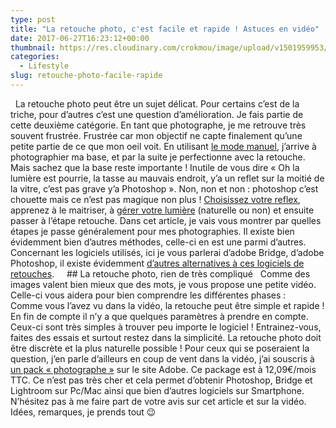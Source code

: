 ```yaml
---
type: post
title: "La retouche photo, c'est facile et rapide ! Astuces en vidéo"
date: 2017-06-27T16:23:12+00:00
thumbnail: https://res.cloudinary.com/crokmou/image/upload/v1501959953/voyage-weekend-citytrip-londres-sunset-crokmou-blog-cuisine-voyage-belgique.jpg
categories: 
  - Lifestyle
slug: retouche-photo-facile-rapide
---
```


  La retouche photo peut être un sujet délicat. Pour certains c’est de la triche, pour d’autres c’est une question d’amélioration. Je fais partie de cette deuxième catégorie. En tant que photographe, je me retrouve très souvent frustrée. Frustrée car mon objectif ne capte finalement qu’une petite partie de ce que mon oeil voit. En utilisant [le mode manuel](http://www.crokmou.com/2014/07/passer-en-mode-manuel-photographie), j’arrive à photographier ma base, et par la suite je perfectionne avec la retouche. Mais sachez que la base reste importante ! Inutile de vous dire « Oh la lumière est pourrie, la tasse au mauvais endroit, y’a un reflet sur la moitié de la vitre, c’est pas grave y’a Photoshop ». Non, non et non : photoshop c’est chouette mais ce n’est pas magique non plus ! [Choisissez votre reflex](http://www.crokmou.com/2014/08/choisir-son-reflex-photographie), apprenez à le maitriser, à [gérer votre lumière](http://www.crokmou.com/2014/07/dompter-la-lumiere-photographie) (naturelle ou non) et ensuite passer à l’étape retouche. Dans cet article, je vais vous montrer par quelles étapes je passe généralement pour mes photographies. Il existe bien évidemment bien d’autres méthodes, celle-ci en est une parmi d’autres. Concernant les logiciels utilisés, ici je vous parlerai d’adobe Bridge, d’adobe Photoshop, il existe évidemment [d’autres alternatives à ces logiciels de retouches](https://www.1and1.fr/digitalguide/sites-internet/web-design/adobe-photoshop-quelles-alternatives-existent/).     ## La retouche photo, rien de très compliqué   Comme des images valent bien mieux que des mots, je vous propose une petite vidéo. Celle-ci vous aidera pour bien comprendre les différentes phases :    Comme vous l’avez vu dans la vidéo, la retouche peut être simple et rapide ! En fin de compte il n’y a que quelques paramètres à prendre en compte. Ceux-ci sont très simples à trouver peu importe le logiciel ! Entrainez-vous, faites des essais et surtout restez dans la simplicité. La retouche photo doit être discrète et la plus naturelle possible ! Pour ceux qui se poseraient la question, j’en parle d’ailleurs en coup de vent dans la vidéo, j’ai souscris à [un pack « photographe »](https://www.adobe.com/be_fr/creativecloud/photography.html) sur le site Adobe. Ce package est à 12,09€/mois TTC. Ce n’est pas très cher et cela permet d’obtenir Photoshop, Bridge et Lightroom sur Pc/Mac ainsi que bien d’autres logiciels sur Smartphone. N’hésitez pas à me faire part de votre avis sur cet article et sur la vidéo. Idées, remarques, je prends tout 😉